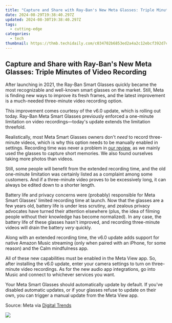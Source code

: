 ```yaml
---
title: "Capture and Share with Ray-Ban's New Meta Glasses: Triple Minutes of Video Recording"
date: 2024-08-29T19:38:40.297Z
updated: 2024-08-30T19:38:40.297Z
tags:
  - cutting-edge
categories:
  - tech
thumbnail: https://thmb.techidaily.com/c034702b6853ed2a4a2c12ebcf392d7c9cb1e9d881720223713ec11ba7474c3a.jpg
---
```


## Capture and Share with Ray-Ban's New Meta Glasses: Triple Minutes of Video Recording

After launching in 2021, the Ray-Ban Smart Glasses quickly became the most recognizable and well-known smart glasses on the market. Still, Meta is finding new ways to improve its fresh frames, and the latest improvement is a much-needed three-minute video recording option.

 This improvement comes courtesy of the v6.0 update, which is rolling out today. Ray-Ban Meta Smart Glasses previously enforced a one-minute limitation on video recordings—today's update extends the limitation threefold.

 Realistically, most Meta Smart Glasses owners don't _need_ to record three-minute videos, which is why this option needs to be manually enabled in settings. Recording time was never a problem in [our review](https://fox-that.techidaily.com/safari-on-iphone-running-slow-learn-how-to-make-it-zoom-ahead-in-just-4-steps/), as we mainly used the glasses to capture short memories. We also found ourselves taking more photos than videos.

 Still, some people will benefit from the extended recording time, and the old one-minute limitation was certainly listed as a complaint among some customers. And if a three-minute video proves to be excessively long, it can always be edited down to a shorter length.

 Battery life and privacy concerns were (probably) responsible for Meta Smart Glasses' limited recording time at launch. Now that the glasses are a few years old, battery life is under less scrutiny, and zealous privacy advocates have turned their attention elsewhere (plus, the idea of filming people without their knowledge has become normalized). In any case, the battery life of these glasses hasn't improved, and recording three-minute videos will drain the battery _very_ quickly.

 Along with an extended recording time, the v6.0 update adds support for native Amazon Music streaming (only when paired with an iPhone, for some reason) and the Calm mindfulness app.

 All of these new capabilities must be enabled in the Meta View app. So, after installing the v6.0 update, enter your camera settings to turn on three-minute video recordings. As for the new audio app integrations, go into Music and connect to whichever services you want.

 Your Meta Smart Glasses should automatically update by default. If you've disabled automatic updates, or if your glasses refuse to update on their own, you can trigger a manual update from the Meta View app.

 Source: Meta via [Digital Trends](https://www.digitaltrends.com/home-theater/ray-ban-meta-longer-video-recording/)

<ins class="adsbygoogle"
     style="display:block"
     data-ad-format="autorelaxed"
     data-ad-client="ca-pub-7571918770474297"
     data-ad-slot="1223367746"></ins>



<ins class="adsbygoogle"
     style="display:block"
     data-ad-client="ca-pub-7571918770474297"
     data-ad-slot="8358498916"
     data-ad-format="auto"
     data-full-width-responsive="true"></ins>



<!-- affiliate ads begin -->
<a href="https://secure.2checkout.com/order/checkout.php?PRODS=3851691&QTY=1&AFFILIATE=108875&CART=1"><img src="http://www.aiseesoft.com/avangate/30p/banner.jpg" border="0"></a>
<!-- affiliate ads end -->